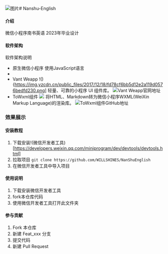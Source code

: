 ![图片](https://github.com/WILLSHINES/NanShuEnglish/assets/98374175/aff3c384-305b-483f-9e78-cce770320b27)# Nanshu-English

#### 介绍
微信小程序南书英语 2023年毕业设计

#### 软件架构
软件架构说明
* 原生微信小程序 使用JavaScript语言
* 
* Vant Weapp !(){https://img.yzcdn.cn/public_files/2017/12/18/fd78cf6bb5d12e2a119d0576bedfd230.png]
  轻量、可靠的小程序 UI 组件库。 ![Vant Weapp官网地址](https://vant-contrib.gitee.io/vant-weapp/#/quickstart)
* ToWxml组件 ![](https://camo.githubusercontent.com/4ab0b7720f807a8693225e073ebfda6992c6d8717ae4410e08196fde4851b890/68747470733a2f2f63646e2e7261776769742e636f6d2f7362666b63656c2f746f77786d6c2f37386230383836642f6c6f676f2e737667)
  将HTML、Markdown转为微信小程序WXML(WeiXin Markup Language)的渲染库。 ![ToWxml组件GitHub地址](https://github.com/sbfkcel/towxml)
### 效果展示

#### 安装教程

1. 下载安装!(微信开发者工具)[https://developers.weixin.qq.com/miniprogram/dev/devtools/devtools.html]
2. 拉取项目 `git clone https://github.com/WILLSHINES/NanShuEnglish`
3. 在微信开发者工具中导入项目

#### 使用说明

1.  下载安装微信开发者工具
2.  fork本仓库代码
3.  使用微信开发者工具打开此文件夹

#### 参与贡献

1.  Fork 本仓库
2.  新建 Feat_xxx 分支
3.  提交代码
4.  新建 Pull Request

